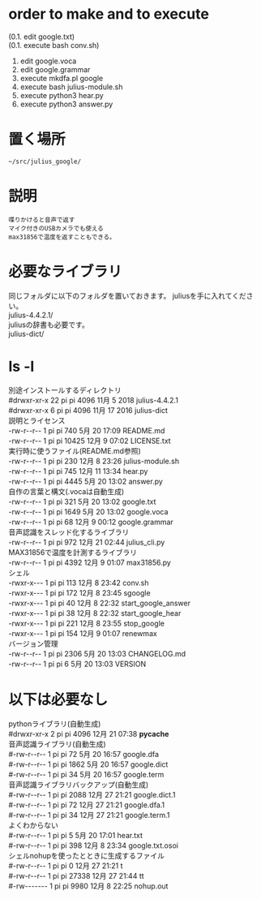 order to make and to execute   
=============================  
  
(0.1. edit google.txt)  
(0.1. execute bash conv.sh)  
1. edit google.voca  
2. edit google.grammar  
3. execute mkdfa.pl google  
4. execute bash julius-module.sh  
5. execute python3 hear.py  
6. execute python3 answer.py  
  
置く場所  
========  
	~/src/julius_google/  
  
説明  
=====  
	喋りかけると音声で返す  
	マイク付きのUSBカメラでも使える  
	max31856で温度を返すこともできる。  
  
必要なライブラリ  
================  
同じフォルダに以下のフォルダを置いておきます。
	juliusを手に入れてください。  
	  julius-4.4.2.1/  
	juliusの辞書も必要です。  
	  julius-dict/  
  
ls -l 
==============  
別途インストールするディレクトリ  
	#drwxr-xr-x 22 pi pi  4096 11月  5  2018 julius-4.4.2.1  
	#drwxr-xr-x  6 pi pi  4096 11月 17  2016 julius-dict  
説明とライセンス  
	-rw-r--r--  1 pi pi   740  5月 20 17:09 README.md  
	-rw-r--r--  1 pi pi 10425 12月  9 07:02 LICENSE.txt  
実行時に使うファイル(README.md参照)  
	-rw-r--r--  1 pi pi   230 12月  8 23:26 julius-module.sh  
	-rw-r--r--  1 pi pi   745 12月 11 13:34 hear.py  
	-rw-r--r--  1 pi pi  4445  5月 20 13:02 answer.py  
自作の言葉と構文(.vocaは自動生成)  
	-rw-r--r--  1 pi pi   321  5月 20 13:02 google.txt  
	-rw-r--r--  1 pi pi  1649  5月 20 13:02 google.voca  
	-rw-r--r--  1 pi pi    68 12月  9 00:12 google.grammar  
音声認識をスレッド化するライブラリ  
	-rw-r--r--  1 pi pi   972 12月 21 02:44 julius_cli.py  
MAX31856で温度を計測するライブラリ  
	-rw-r--r--  1 pi pi  4392 12月  9 01:07 max31856.py  
シェル  
	-rwxr-x---  1 pi pi   113 12月  8 23:42 conv.sh  
	-rwxr-x---  1 pi pi   172 12月  8 23:45 sgoogle  
	-rwxr-x---  1 pi pi    40 12月  8 22:32 start_google_answer  
	-rwxr-x---  1 pi pi    38 12月  8 22:32 start_google_hear  
	-rwxr-x---  1 pi pi   221 12月  8 23:55 stop_google  
	-rwxr-x---  1 pi pi   154 12月  9 01:07 renewmax  
バージョン管理  
	-rw-r--r--  1 pi pi  2306  5月 20 13:03 CHANGELOG.md  
	-rw-r--r--  1 pi pi     6  5月 20 13:03 VERSION  
  
以下は必要なし  
==============  
pythonライブラリ(自動生成)  
	#drwxr-xr-x  2 pi pi  4096 12月 21 07:38 __pycache__  
音声認識ライブラリ(自動生成)  
	#-rw-r--r--  1 pi pi    72  5月 20 16:57 google.dfa  
	#-rw-r--r--  1 pi pi  1862  5月 20 16:57 google.dict  
	#-rw-r--r--  1 pi pi    34  5月 20 16:57 google.term  
音声認識ライブラリバックアップ(自動生成)  
	#-rw-r--r--  1 pi pi  2088 12月 27 21:21 google.dict.1  
	#-rw-r--r--  1 pi pi    72 12月 27 21:21 google.dfa.1  
	#-rw-r--r--  1 pi pi    34 12月 27 21:21 google.term.1  
よくわからない  
	#-rw-r--r--  1 pi pi     5  5月 20 17:01 hear.txt  
	#-rw-r--r--  1 pi pi   398 12月  8 23:34 google.txt.osoi  
シェルnohupを使ったとときに生成するファイル  
	#-rw-r--r--  1 pi pi     0 12月 27 21:21 t  
	#-rw-r--r--  1 pi pi 27338 12月 27 21:44 tt  
	#-rw-------  1 pi pi  9980 12月  8 22:25 nohup.out  
  
